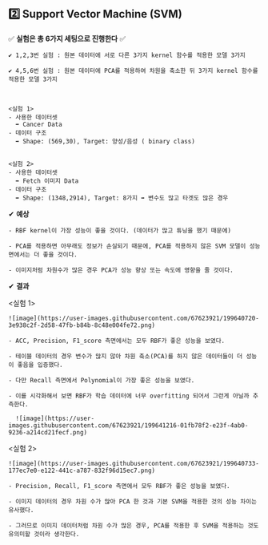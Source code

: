 ## 2️⃣ Support Vector Machine (SVM)



  ✅ **실험은 총 6가지 세팅으로 진행한다** ✅

    ✔ 1,2,3번 실험 : 원본 데이터에 서로 다른 3가지 kernel 함수를 적용한 모델 3가지 

    ✔ 4,5,6번 실험 : 원본 데이터에 PCA를 적용하여 차원을 축소한 뒤 3가지 kernel 함수를 적용한 모델 3가지
    
    
    
    <실험 1>
    - 사용한 데이터셋
      ➡ Cancer Data
    - 데이터 구조 
      ➡ Shape: (569,30), Target: 양성/음성 ( binary class)


    <실험 2> 
    - 사용한 데이터셋
      ➡ Fetch 이미지 Data
    - 데이터 구조 
      ➡ Shape: (1348,2914), Target: 8가지 ➡ 변수도 많고 타겟도 많은 경우


    
 
 
 
  ✔ **예상**
  
    - RBF kernel이 가장 성능이 좋을 것이다. (데이터가 많고 튜닝을 했기 때문에)

    - PCA를 적용하면 아무래도 정보가 손실되기 때문에, PCA를 적용하지 않은 SVM 모델이 성능면에서는 더 좋을 것이다. 

    - 이미지처럼 차원수가 많은 경우 PCA가 성능 향상 또는 속도에 영향을 줄 것이다. 
  
  
  
  ✔ **결과**
  
  <실험 1>
  
    ![image](https://user-images.githubusercontent.com/67623921/199640720-3e938c2f-2d58-47fb-b84b-8c48e004fe72.png)  
  
    - ACC, Precision, F1_score 측면에서는 모두 RBF가 좋은 성능을 보였다.
    
    - 테이블 데이터의 경우 변수가 많지 않아 차원 축소(PCA)를 하지 않은 데이터들이 더 성능이 좋음을 입증했다.
    
    - 다만 Recall 측면에서 Polynomial이 가장 좋은 성능을 보였다.
    
    - 이를 시각화해서 보면 RBF가 학습 데이터에 너무 overfitting 되어서 그런게 아닐까 추측한다. 
    
      ![image](https://user-images.githubusercontent.com/67623921/199641216-01fb78f2-e23f-4ab0-9236-a214cd21fecf.png)

  
  <실험 2>
  
    ![image](https://user-images.githubusercontent.com/67623921/199640733-177ec7e0-e122-441c-a787-832f96d15ec7.png)

    - Precision, Recall, F1_score 측면에서 모두 RBF가 좋은 성능을 보였다.
    
    - 이미지 데이터의 경우 차원 수가 많아 PCA 한 것과 기본 SVM을 적용한 것의 성능 차이는 유사했다.
    
    - 그러므로 이미지 데이터처럼 차원 수가 많은 경우, PCA를 적용한 후 SVM을 적용하는 것도 유의미할 것이라 생각한다. 
